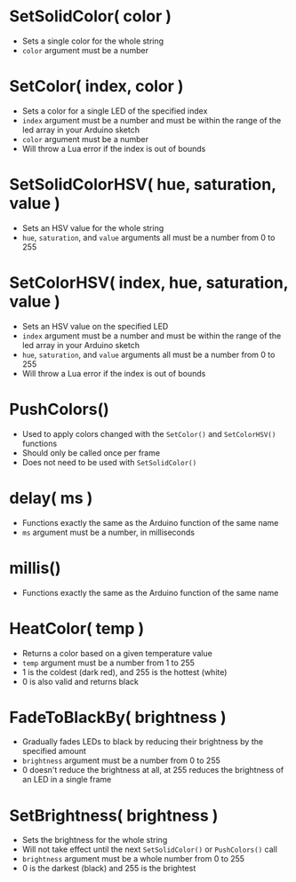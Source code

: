 # SetSolidColor( color )
- Sets a single color for the whole string
- `color` argument must be a number

# SetColor( index, color )
- Sets a color for a single LED of the specified index
- `index` argument must be a number and must be within the range of the led array in your Arduino sketch
- `color` argument must be a number
- Will throw a Lua error if the index is out of bounds

# SetSolidColorHSV( hue, saturation, value )
- Sets an HSV value for the whole string
- `hue`, `saturation`, and `value` arguments all must be a number from 0 to 255

# SetColorHSV( index, hue, saturation, value )
- Sets an HSV value on the specified LED
- `index` argument must be a number and must be within the range of the led array in your Arduino sketch
- `hue`, `saturation`, and `value` arguments all must be a number from 0 to 255
- Will throw a Lua error if the index is out of bounds

# PushColors()
- Used to apply colors changed with the `SetColor()` and `SetColorHSV()` functions
- Should only be called once per frame
- Does not need to be used with `SetSolidColor()`

# delay( ms )
- Functions exactly the same as the Arduino function of the same name
- `ms` argument must be a number, in milliseconds

# millis()
- Functions exactly the same as the Arduino function of the same name

# HeatColor( temp )
- Returns a color based on a given temperature value
- `temp` argument must be a number from 1 to 255
- 1 is the coldest (dark red), and 255 is the hottest (white)
- 0 is also valid and returns black

# FadeToBlackBy( brightness )
- Gradually fades LEDs to black by reducing their brightness by the specified amount
- `brightness` argument must be a number from 0 to 255
- 0 doesn't reduce the brightness at all, at 255 reduces the brightness of an LED in a single frame

# SetBrightness( brightness )
- Sets the brightness for the whole string
- Will not take effect until the next `SetSolidColor()` or `PushColors()` call
- `brightness` argument must be a whole number from 0 to 255
- 0 is the darkest (black) and 255 is the brightest
